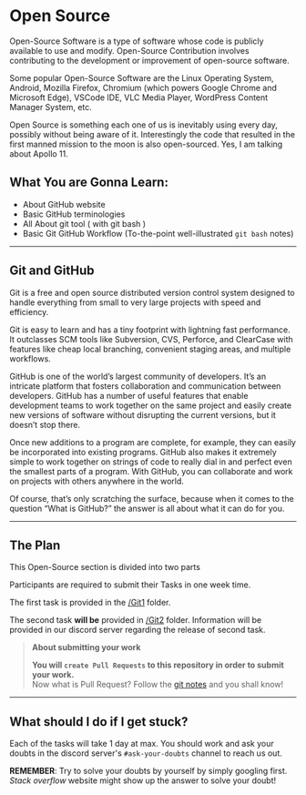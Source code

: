 # Open Source

Open-Source Software is a type of software whose code is publicly available to use and modify. Open-Source Contribution involves contributing to the development or improvement of open-source software.

Some popular Open-Source Software are the Linux Operating System, Android, Mozilla Firefox, Chromium (which powers Google Chrome and Microsoft Edge), VSCode IDE, VLC Media Player, WordPress Content Manager System, etc.

Open Source is something each one of us is inevitably using every day, possibly without being aware of it. Interestingly the code that resulted in the first manned mission to the moon is also open-sourced. Yes, I am talking about Apollo 11.

## What You are Gonna Learn:

- About GitHub website
- Basic GitHub terminologies
- All About git tool ( with git bash )
- Basic Git GitHub Workflow (To-the-point well-illustrated `git bash` notes)

---------------------
## Git and GitHub
Git is a free and open source distributed version control system designed to handle everything from small to very large projects with speed and efficiency.

Git is easy to learn and has a tiny footprint with lightning fast performance. It outclasses SCM tools like Subversion, CVS, Perforce, and ClearCase with features like cheap local branching, convenient staging areas, and multiple workflows.

GitHub is one of the world’s largest community of developers. It’s an intricate platform that fosters collaboration and communication between developers. GitHub has a number of useful features that enable development teams to work together on the same project and easily create new versions of software without disrupting the current versions, but it doesn’t stop there.

Once new additions to a program are complete, for example, they can easily be incorporated into existing programs. GitHub also makes it extremely simple to work together on strings of code to really dial in and perfect even the smallest parts of a program. With GitHub, you can collaborate and work on projects with others anywhere in the world.

Of course, that’s only scratching the surface, because when it comes to the question “What is GitHub?” the answer is all about what it can do for you.

---------------------
## The Plan

This Open-Source section is divided into two parts

Participants are required to submit their Tasks in one week time.

The first task is provided in the [/Git1](./Git1/README.md) folder.

The second task **will be** provided in [/Git2](./Git2/README.md) folder.
Information will be provided in our discord server regarding the release of second task.

> **About submitting your work**
>
> **You will `create Pull Requests` to this repository in order to submit your work.** <br>
> Now what is Pull Request? Follow the [git notes](./Git1#about-the-notes) and you shall know!

-----------------------
## What should I do if I get stuck?

Each of the tasks will take 1 day at max. You should work and ask your doubts in the discord server's `#ask-your-doubts` channel to reach us out.

**REMEMBER**: Try to solve your doubts by yourself by simply googling first.  
_Stack overflow_ website might show up the answer to solve your doubt!


